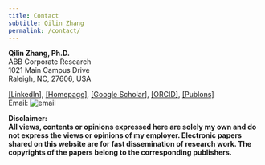 ```yaml
---
title: Contact
subtitle: Qilin Zhang
permalink: /contact/
---
```


**Qilin Zhang, Ph.D.**   
ABB Corporate Research  
1021 Main Campus Drive  
Raleigh, NC, 27606, USA  

[[LinkedIn]](https://www.linkedin.com/in/qzhang5/), [[Homepage]](https://qilin-zhang.github.io/publications/), [[Google Scholar]](https://scholar.google.com/citations?hl=en&user=q_dBKjoAAAAJ&view_op=list_works&sortby=pubdate), [[ORCID]](https://orcid.org/0000-0002-7917-9749), [[Publons]](https://publons.com/a/1348230)   
Email: ![email](https://qilin-zhang.github.io/_pages/pngs/address.png "gmail-contact")






**Disclaimer: \
All views, contents or opinions expressed here are solely my own and do not express the views or opinions of my employer. 
Electronic papers shared on this website are for fast dissemination of research work. The copyrights of the papers belong to the corresponding publishers.**

